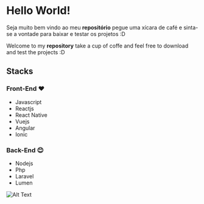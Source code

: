 # Hello World! 

Seja muito bem vindo ao meu  **repositório** pegue uma xícara de café e sinta-se a vontade para baixar e testar os projetos :D

Welcome to my **repository** take a cup of coffe and feel free to download and test the projects :D

## Stacks
### Front-End :heart:
* Javascript
* Reactjs
* React Native
* Vuejs
* Angular
* Ionic

### Back-End :blush: 
* Nodejs
* Php
* Laravel
* Lumen


![Alt Text](https://media.giphy.com/media/vFKqnCdLPNOKc/giphy.gif)

